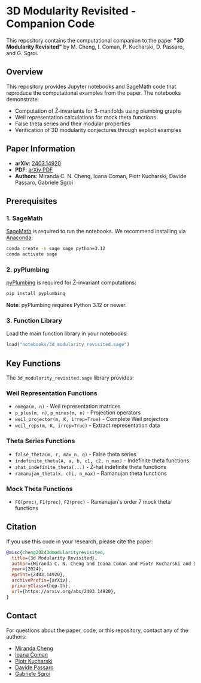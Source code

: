 # 3D Modularity Revisited - Companion Code

This repository contains the computational companion to the paper **"3D Modularity Revisited"** by M. Cheng, I. Coman, P. Kucharski, D. Passaro, and G. Sgroi.

## Overview

This repository provides Jupyter notebooks and SageMath code that reproduce the computational examples from the paper. The notebooks demonstrate:

- Computation of Ẑ-invariants for 3-manifolds using plumbing graphs
- Weil representation calculations for mock theta functions
- False theta series and their modular properties
- Verification of 3D modularity conjectures through explicit examples

## Paper Information

- **arXiv**: [2403.14920](https://arxiv.org/abs/2403.14920)
- **PDF**: [arXiv PDF](https://arxiv.org/pdf/2403.14920)
- **Authors**: Miranda C. N. Cheng, Ioana Coman, Piotr Kucharski, Davide Passaro, Gabriele Sgroi

## Prerequisites

### 1. SageMath

[SageMath](https://www.sagemath.org/) is required to run the notebooks. We recommend installing via [Anaconda](https://www.anaconda.com/):

```bash
conda create -n sage sage python=3.12
conda activate sage
```

### 2. pyPlumbing

[pyPlumbing](https://github.com/d-passaro/pyPlumbing) is required for Ẑ-invariant computations:

```bash
pip install pyplumbing
```

**Note**: pyPlumbing requires Python 3.12 or newer.

### 3. Function Library

Load the main function library in your notebooks:

```python
load("notebooks/3d_modularity_revisited.sage")
```

## Key Functions

The `3d_modularity_revisited.sage` library provides:

### Weil Representation Functions
- `omega(m, n)` - Weil representation matrices
- `p_plus(m, n)`, `p_minus(m, n)` - Projection operators
- `weil_projector(m, K, irrep=True)` - Complete Weil projectors
- `weil_reps(m, K, irrep=True)` - Extract representation data

### Theta Series Functions
- `false_theta(m, r, max_n, q)` - False theta series
- `indefinite_theta(A, a, b, c1, c2, n_max)` - Indefinite theta functions
- `zhat_indefinite_theta(...)` - Ẑ-hat indefinite theta functions
- `ramanujan_theta(x, chi, n_max)` - Ramanujan theta functions

### Mock Theta Functions
- `F0(prec)`, `F1(prec)`, `F2(prec)` - Ramanujan's order 7 mock theta functions

## Citation

If you use this code in your research, please cite the paper:

```bibtex
@misc{cheng20243dmodularityrevisited,
  title={3d Modularity Revisited},
  author={Miranda C. N. Cheng and Ioana Coman and Piotr Kucharski and Davide Passaro and Gabriele Sgroi},
  year={2024},
  eprint={2403.14920},
  archivePrefix={arXiv},
  primaryClass={hep-th},
  url={https://arxiv.org/abs/2403.14920},
}
```

## Contact

For questions about the paper, code, or this repository, contact any of the authors:

- [Miranda Cheng](mailto:c.n.cheng@uva.nl)
- [Ioana Coman](mailto:ioana.coman@ipmu.jp)
- [Piotr Kucharski](mailto:piotr.kucharski@mimuw.edu.pl)
- [Davide Passaro](mailto:dpassaro@caltech.edu)
- [Gabriele Sgroi](mailto:gabrielesgroi94@gmail.com)
